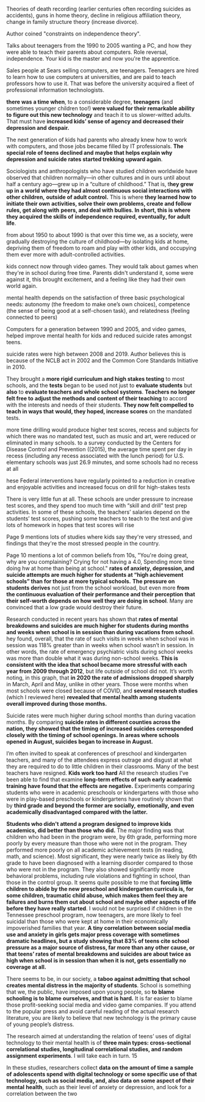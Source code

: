 Theories of death recording (earlier centuries often recording suicides as accidents), guns in home theory, decline in religious affiliation theory, change in family structure theory (increase divorce).

Author coined "constraints on independence theory".

Talks about teenagers from the 1990 to 2005 wanting a PC, and how they were able to teach their parents about computers. Role reversal, independence. Your kid is the master and now you're the apprentice.

Sales people at Sears selling computers, are teenagers. Teenagers are hired to learn how to use computers at universities, and are paid to teach professors how to use it.  That was before the university acquired a fleet of professional information technologists. 

 **there was a time when**, to a considerable degree, **teenagers** (and
sometimes younger children too!) **were valued for their remarkable ability to**
**figure out this new technology** and teach it to us slower-witted adults. That
must have **increased kids’ sense of agency and decreased their depression and**
**despair.**

The next generation of kids had parents who already knew how to work with computers, and those jobs became filled by IT professionals. **The special role of teens declined and**
**maybe that helps explain why depression and suicide rates started trekking**
**upward again**. 

Sociologists and anthropologists who have studied children worldwide have
observed that children normally—in other cultures and in ours until about half a
century ago—grew up in a “culture of childhood.” That is, t**hey grew up in a**
**world where they had almost continuous social interactions with other children,**
**outside of adult control.** This is where **they learned how to initiate their own**
**activities, solve their own problems, create and follow rules, get along with**
**peers, and deal with bullies. In short, this is where they acquired the skills of**
**independence required, eventually, for adult life**. 

 from about 1950 to about 1990
is that over this time we, as a society, were gradually destroying the culture of
childhood—by isolating kids at home, depriving them of freedom to roam and
play with other kids, and occupying them ever more with adult-controlled
activities.

kids connect now through video games. They would talk about games when they're in school during free time. Parents didn't understand it, some were against it, this brought excitement, and a feeling like they had their own world again.

mental health depends on the satisfaction of three basic
psychological needs: autonomy (the freedom to make one’s own
choices), competence (the sense of being good at a self-chosen task),
and relatedness (feeling connected to peers)

Computers for a generation between 1990 and 2005, and video games, helped improve mental health for kids and reduced suicide rates amongst teens. 

suicide rates were high between 2008 and 2019. Author believes this is because of the NCLB act in 2002 and the Common Core Standards Initiative in 2010.

 They brought a **more rigid curriculum and high stakes testing** to most
schools, and the **tests** began to be used not just to **evaluate students** but **also** to
**evaluate teachers and whole school systems**. **Teachers no longer felt free to**
**adjust the methods and content of their teaching** to accord with the interests
and needs of their students. **They now felt compelled to teach in ways that**
**would, they hoped, increase scores** on the mandated tests. 

more time drilling would produce higher test scores, recess and
subjects for which there was no mandated test, such as music and art, were
reduced or eliminated in many schools. to a survey
conducted by the Centers for Disease Control and Prevention ((2015), the
average time spent per day in recess (including any recess associated with the
lunch period) for U.S. elementary schools was just 26.9 minutes, and some
schools had no recess at all

hese Federal
interventions have regularly pointed to a reduction in creative and enjoyable
activities and increased focus on drill for high-stakes tests

 There is very
little fun at all. These schools are under pressure to increase test scores, and they spend too much time with “skill and drill” test prep activities. In some of
these schools, the teachers’ salaries depend on the students’ test scores, pushing
some teachers to teach to the test and give lots of homework in hopes that test
scores will rise

Page 9 mentions lots of studies where kids say they're very stressed, and findings that they're the most stressed people in the country.

Page 10 mentions a lot of common beliefs from 10s, "You're doing great, why are you complaining? Crying for not having a 4.0, Spending more time doing hw at home than being at school."
**rates of anxiety, depression, and suicide attempts are much  higher for students at “high achievement schools” than for those at more typical schools.**
**The pressure on students derives** not just from the school workload, but even more **from the continuous evaluation of their performance and their perception**
**that their self-worth depends on how well they are doing in school**. Many are convinced that a low grade would destroy their future.

Research conducted in recent years has shown that **rates of mental breakdowns and suicides are much higher for students during months and weeks when**
**school is in session than during vacations from school**.
hey found, overall, that the rate of such
visits in weeks when school was in session was 118% greater than in weeks
when school wasn’t in session. In other words, the rate of emergency psychiatric
visits during school weeks was more than double what it was during non-school
weeks.
**This is consistent with the idea that school became more**
**stressful with each year from 2009 through 2012**, but life outside of school did
not. It’s worth noting, in this graph, that **in 2020 the rate of admissions dropped**
**sharply** in March, April and May, unlike in other years. Those were months
when most schools were closed because of COVID, and **several research studies**
(which I reviewed here) **revealed that mental health among students overall improved during those months.**

Suicide rates were much
higher during school months than during vacation months. By comparing
**suicide rates in different counties across the nation, they showed that the timing**
**of increased suicides corresponded closely with the timing of school openings.**
**In areas where schools opened in August, suicides began to increase in August.** 

I’m often invited to speak at conferences of preschool and kindergarten teachers,
and many of the attendees express outrage and disgust at what they are required
to do to little children in their classrooms. Many of the best teachers have
resigned. **Kids work too hard**
All the research studies I’ve been able to find that examine **long-term effects of**
**such early academic training have found that the effects are negative.**
Experiments comparing students who were in academic preschools or
kindergartens with those who were in play-based preschools or kindergartens
have routinely shown that by **third grade and beyond the former are socially,**
**emotionally, and even academically disadvantaged compared with the latter.**

**Students who didn't attend a program designed to improve kids academics, did better than those who did.**
The major finding was that children who had been in the program were, by 6th grade, performing more poorly by every measure than those who were not in the program. They performed more poorly on all academic achievement tests (in
reading, math, and science). Most significant, they were nearly twice as likely by 6th grade to have been diagnosed with a learning disorder compared to those who were not in the program. They also showed significantly more behavioral
problems, including rule violations and fighting in school, than those in the control group.
It seems quite possible to me that **forcing little children to abide by the new preschool and kindergarten curricula is, for some children, traumatic child abuse, which makes them feel they are failures and burns them out about school and maybe other aspects of life before they have really started**. I would not be surprised if children in the Tennessee preschool program, now teenagers, are more likely to feel suicidal than those who were kept at home in their economically impoverished families that year.
**A tiny correlation between social media use and anxiety in**
**girls gets major press coverage with sometimes dramatic headlines, but a study showing that 83% of teens cite school pressure as a major source of distress, far more than any other cause, or that teens’ rates of mental breakdowns and suicides are about twice as high when school is in session than when it is not, gets essentially no coverage at all.**

There seems to be, in our society, a **taboo against admitting that school creates mental distress in the majority of students**. School is something that we, the public, have imposed upon young people, so **to blame schooling is to blame**
**ourselves, and that is hard.** It is far easier to blame those profit-seeking social media and video game companies. If you attend to the popular press and avoid careful reading of the actual research literature, you are likely to believe that
new technology is the primary cause of young people’s distress.

The research aimed at understanding the relation of teens’ uses of digital technology to their mental health is of **three main types: cross-sectional correlational studies, longitudinal correlational studies, and random assignment experiments**. I will take each in turn. 15

In these studies, researchers collect **data on the amount of time a sample of**
**adolescents spend with digital technology or some specific use of that**
**technology, such as social media, and, also data on some aspect of their mental**
**health**, such as their level of anxiety or depression, and look for a correlation between the two



